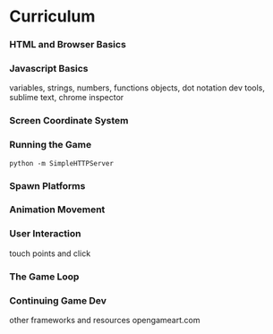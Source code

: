 # Curriculum

### HTML and Browser Basics

### Javascript Basics
variables, strings, numbers, functions
objects, dot notation
dev tools, sublime text, chrome inspector

### Screen Coordinate System

### Running the Game 

````
python -m SimpleHTTPServer
````

### Spawn Platforms

### Animation Movement

### User Interaction

touch points and click

### The Game Loop

### Continuing Game Dev

other frameworks and resources
opengameart.com